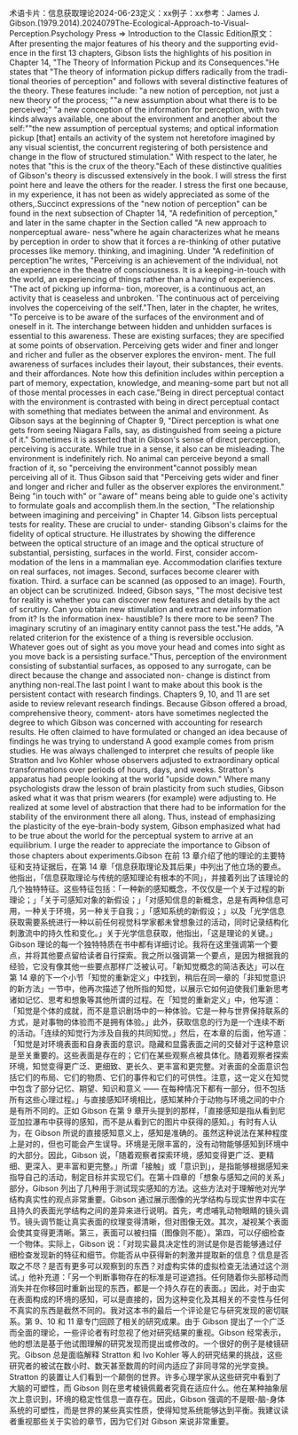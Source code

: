 

术语卡片：信息获取理论2024-06-23定义：xx例子：xx参考：James J. Gibson.(1979.2014).2024079The-Ecological-Approach-to-Visual-Perception.Psychology Press => Introduction to the Classic Edition原文：After presenting the major features of his theory and the supporting evid- ence in the first 13 chapters, Gibson lists the highlights of his position in Chapter 14, "The Theory of Information Pickup and its Consequences."He states that "The theory of information pickup differs radically from the tradi- tional theories of perception" and follows with several distinctive features of the theory. These features include: "a new notion of perception, not just a new theory of the process; ""a new assumption about what there is to be perceived;" "a new conception of the information for perception, with two kinds always available, one about the environment and another about the self:""the new assumption of perceptual systems; and optical information pickup [that] entails an activity of the system not heretofore imagined by any visual scientist, the concurrent registering of both persistence and change in the flow of structured stimulation." With respect to the later, he notes that "this is the crux of the theory."Each of these distinctive qualities of Gibson's theory is discussed extensively in the book. I will stress the first point here and leave the others for the reader. I stress the first one because, in my experience, it has not been as widely appreciated as some of the others,.Succinct expressions of the "new notion of perception" can be found in the next subsection of Chapter 14, "A redefinition of perception," and later in the same chapter in the Section called "A new approach to nonperceptual aware- ness"where he again characterizes what he means by perception in order to show that it forces a re-thinking of other putative processes like memory. thinking, and imagining. Under "A redefinition of perception"he writes, "Perceiving is an achievement of the individual, not an experience in the theatre of consciousness. It is a keeping-in-touch with the world, an experiencing of things rather than a having of experiences. "The act of picking up informa- tion, moreover, is a continuous act, an activity that is ceaseless and unbroken. 'The continuous act of perceiving involves the coperceiving of the self."Then, later in the chapter, he writes, "To perceive is to be aware of the surfaces of the environment and of oneself in it. The interchange between hidden and unhidden surfaces is essential to this awareness. These are existing surfaces; they are specified at some points of observation. Perceiving gets wider and finer and longer and richer and fuller as the observer explores the environ- ment. The full awareness of surfaces includes their layout, their substances, their events. and their affordances. Note how this definition includes within perception a part of memory, expectation, knowledge, and meaning-some part but not all of those mental processes in each case."Being in direct perceptual contact with the environment is contrasted with being in direct perceptual contact with something that mediates between the animal and environment. As Gibson says at the beginning of Chapter 9, "Direct perception is what one gets from seeing Niagara Falls, say, as distinguished from seeing a picture of it." Sometimes it is asserted that in Gibson's sense of direct perception, perceiving is accurate. While true in a sense, it also can be misleading. The environment is indefinitely rich. No animal can perceive beyond a small fraction of it, so "perceiving the environment"cannot possibly mean perceiving all of it. Thus Gibson said that "Perceiving gets wider and finer and longer and richer and fuller as the observer explores the environment." Being "in touch with" or "aware of" means being able to guide one's activity to formulate goals and accomplish them.In the section, "The relationship between imagining and perceiving" in Chapter 14. Gibson lists perceptual tests for reality. These are crucial to under- standing Gibson's claims for the fidelity of optical structure. He illustrates by showing the difference between the optical structure of an image and the optical structure of substantial, persisting, surfaces in the world. First, consider accom- modation of the lens in a mammalian eye. Accommodation clarifies texture on real surfaces, not images. Second, surfaces become clearer with fixation. Third. a surface can be scanned (as opposed to an image). Fourth, an object can be scrutinized. Indeed, Gibson says, "The most decisive test for reality is whether you can discover new features and details by the act of scrutiny. Can you obtain new stimulation and extract new information from it? Is the information inex- haustible? Is there more to be seen? The imaginary scrutiny of an imaginary entity cannot pass the test."He adds, "A related criterion for the existence of a thing is reversible occlusion. Whatever goes out of sight as you move your head and comes into sight as you move back is a persisting surface."Thus, perception of the environment consisting of substantial surfaces, as opposed to any surrogate, can be direct because the change and associated non- change is distinct from anything non-real.The last point I want to make about this book is the persistent contact with research findings. Chapters 9, 10, and 11 are set aside to review relevant research findings. Because Gibson offered a broad, comprehensive theory, comment- ators have sometimes neglected the degree to which Gibson was concerned with accounting for research results. He often claimed to have formulated or changed an idea because of findings he was trying to understand A good example comes from prism studies. He was always challenged to interpret che results of people like Stratton and Ivo Kohler whose observers adjusted to extraordinary optical transformations over periods of hours, days, and weeks. Stratton's apparatus had people looking at the world "upside down." Where many psychologists draw the lesson of brain plasticity from such studies, Gibson asked what it was that prism wearers (for example) were adjusting to. He realized at some level of abstraction that there had to be information for the stability of the environment there all along. Thus, instead of emphasizing the plasticity of the eye-brain-body system, Gibson emphasized what had to be true about the world for the perceptual system to arrive at an equilibrium. I urge the reader to appreciate the importance to Gibson of those chapters about experiments.Gibson 在前 13 章介绍了他的理论的主要特征和支持证据后，在第 14 章「信息获取理论及其后果」中列出了他立场的要点。他指出，「信息获取理论与传统的感知理论有根本的不同」，并接着列出了该理论的几个独特特征。这些特征包括：「一种新的感知概念，不仅仅是一个关于过程的新理论；」「关于可感知对象的新假设；」「对感知信息的新概念，总是有两种信息可用，一种关于环境，另一种关于自我；」「感知系统的新假设；」以及「光学信息获取需要系统进行一种以前任何视觉科学家都未曾想象过的活动，同时记录结构化刺激流中的持久性和变化。」关于光学信息获取，他指出，「这是理论的关键。」Gibson 理论的每一个独特特质在书中都有详细讨论。我将在这里强调第一个要点，并将其他要点留给读者自行探索。我之所以强调第一个要点，是因为根据我的经验，它没有像其他一些要点那样广泛被认可。「新知觉概念的简洁表达」可以在第 14 章的下一个小节「知觉的重新定义」中找到，稍后在同一章的「非知觉意识的新方法」一节中，他再次描述了他所指的知觉，以展示它如何迫使我们重新思考诸如记忆、思考和想象等其他所谓的过程。在「知觉的重新定义」中，他写道：「知觉是个体的成就，而不是意识剧场中的一种体验。它是一种与世界保持联系的方式，是对事物的体验而不是拥有体验。」此外，获取信息的行为是一个连续不断的活动。「连续的知觉行为涉及自我的共同知觉。」然后，在本章的后面，他写道：「知觉是对环境表面和自身表面的意识。隐藏和显露表面之间的交替对于这种意识是至关重要的。这些表面是存在的；它们在某些观察点被具体化。随着观察者探索环境，知觉变得更广泛、更细致、更长久、更丰富和更完整。对表面的全面意识包括它们的布局、它们的物质、它们的事件和它们的可供性。注意，这一定义在知觉中包含了部分记忆、期望、知识和意义 —— 在每种情况下都有一部分，但不包括所有这些心理过程。」与直接感知环境相比，感知某种介于动物与环境之间的中介是有所不同的。正如 Gibson 在第 9 章开头提到的那样，「直接感知是指从看到尼亚加拉瀑布中获得的感知，而不是从看到它的图片中获得的感知。」有时有人认为，在 Gibson 所说的直接感知意义上，感知是准确的。虽然这种说法在某种程度上是对的，但也可能会产生误导。环境是无限丰富的，没有动物能够感知到环境中的大部分。因此，Gibson 说，「随着观察者探索环境，感知变得更广泛、更精细、更深入、更丰富和更完整。」所谓「接触」或「意识到」，是指能够根据感知来指导自己的活动，制定目标并实现它们。在第十四章的「想象与感知之间的关系」部分，Gibson 列出了几种用于测试现实感知的方法。这些方法对于理解他对光学结构真实性的观点非常重要。Gibson 通过展示图像的光学结构与现实世界中实在且持久的表面光学结构之间的差异来进行说明。首先，考虑哺乳动物眼睛的镜头调节。镜头调节能让真实表面的纹理变得清晰，但对图像无效。其次，凝视某个表面会使其变得更清晰。第三，表面可以被扫描（图像则不能）。第四，可以仔细检查一个物体。实际上，Gibson 说：「对现实最具决定性的测试是你是否能够通过仔细检查发现新的特征和细节。你能否从中获得新的刺激并提取新的信息？信息是否取之不尽？是否有更多可以观察到的东西？对虚构实体的虚拟检查无法通过这个测试。」他补充道：「另一个判断事物存在的标准是可逆遮挡。任何随着你头部移动而消失并在你移回时重新出现的东西，都是一个持久存在的表面。」因此，对于由实在表面构成的环境的感知，可以是直接的，因为这种变化及其相关的不变性与任何不真实的东西是截然不同的。我对这本书的最后一个评论是它与研究发现的密切联系。第 9、10 和 11 章专门回顾了相关的研究成果。由于 Gibson 提出了一个广泛而全面的理论，一些评论者有时忽视了他对研究结果的重视。Gibson 经常表示，他的想法是基于他试图理解的研究发现而提出或修改的。一个很好的例子是棱镜研究。Gibson 总是面临解释 Stratton 和 Ivo Kohler 等人的研究结果的挑战，这些研究者的被试在数小时、数天甚至数周的时间内适应了非同寻常的光学变换。Stratton 的装置让人们看到一个颠倒的世界。许多心理学家从这些研究中看到了大脑的可塑性，而 Gibson 则在思考棱镜佩戴者究竟在适应什么。他在某种抽象层次上意识到，环境的稳定性信息一直存在。因此，Gibson 强调的不是眼-脑-身体系统的可塑性，而是世界的某些真实性质，使得知觉系统能够达到平衡。我建议读者重视那些关于实验的章节，因为它们对 Gibson 来说非常重要。